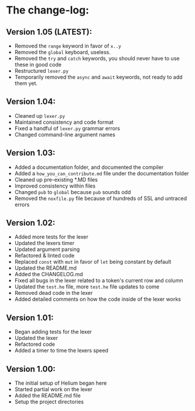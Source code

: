 # The change-log:

## Version 1.05 (LATEST):
 * Removed the `range` keyword in favor of `x..y`
 * Removed the `global` keyboard, useless.
 * Removed the `try` and `catch` keywords, you should never have to use these in good code
 * Restructured `lexer.py`
 * Temporarily removed the `async` and `await` keywords, not ready to add them yet.

## Version 1.04:
 * Cleaned up `lexer.py`
 * Maintained consistency and code format
 * Fixed a handful of `lexer.py` grammar errors
 * Changed command-line argument names

## Version 1.03:
 * Added a documentation folder, and documented the compiler
 * Added a `how_you_can_contribute.md` file under the documentation folder
 * Cleaned up pre-existing *.MD files
 * Improved consistency within files
 * Changed `pub` to `global` because `pub` sounds odd
 * Removed the `noxfile.py` file because of hundreds of SSL and untraced errors

## Version 1.02:
 * Added more tests for the lexer
 * Updated the lexers timer
 * Updated argument parsing
 * Refactored & linted code
 * Replaced `const` with `mut` in favor of `let` being constant by default
 * Updated the README.md
 * Added the CHANGELOG.md
 * Fixed all bugs in the lexer related to a token's current row and column
 * Updated the `test.he` file, more `test.he` file updates to come
 * Removed dead code in the lexer
 * Added detailed comments on how the code inside of the lexer works

## Version 1.01:
 * Began adding tests for the lexer
 * Updated the lexer
 * Refactored code
 * Added a timer to time the lexers speed

## Version 1.00:
 * The initial setup of Helium began here
 * Started partial work on the lexer
 * Added the README.md file
 * Setup the project directories
